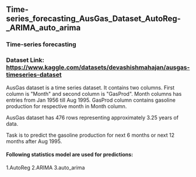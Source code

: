 ## Time-series_forecasting_AusGas_Dataset_AutoReg-_ARIMA_auto_arima
### Time-series forecasting

### Dataset Link: https://www.kaggle.com/datasets/devashishmahajan/ausgas-timeseries-dataset

AusGas dataset is a time series dataset. It contains two columns. First column is "Month" and second column is "GasProd". Month columns has entries from Jan 1956 till Aug 1995. GasProd column contains gasoline production for respective month in Month column. 

AusGas dataset has 476 rows representing approximately 3.25 years of data.

Task is to predict the gasoline production for next 6 months or next 12 months after Aug 1995.

#### Following statistics model are used for predictions:
1.AutoReg
2.ARIMA
3.auto_arima
